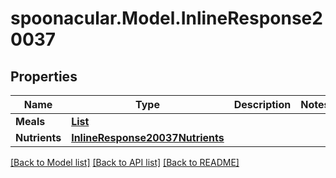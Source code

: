 # spoonacular.Model.InlineResponse20037
## Properties

Name | Type | Description | Notes
------------ | ------------- | ------------- | -------------
**Meals** | [**List<InlineResponse2005>**](InlineResponse2005.md) |  | 
**Nutrients** | [**InlineResponse20037Nutrients**](InlineResponse20037Nutrients.md) |  | 

[[Back to Model list]](../README.md#documentation-for-models) [[Back to API list]](../README.md#documentation-for-api-endpoints) [[Back to README]](../README.md)

